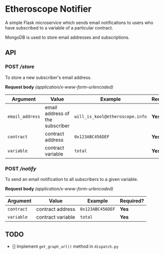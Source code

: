 # Etheroscope Notifier

A simple Flask microservice which sends email notifications to users
who have subscribed to a variable of a particular contract.

MongoDB is used to store email addresses and subscriptions.

## API

### POST */store*
To store a new subscriber's email address.

**Request body** *(application/x-www-form-urlencoded)*

| Argument | Value | Example | Required? |
| -------- | ----- | ------- | --------- |
| `email_address` | email address of the subscriber | `will_is_kool@etheroscope.info` | **Yes** |
| `contract` | contract address | `0x123ABC456DEF` | **Yes** |
| `variable` | contract variable | `total` | **Yes** |

### POST */notify*
To send an email notification to all subscribers to a given variable.

**Request body** *(application/x-www-form-urlencoded)*

| Argument | Value | Example | Required? |
| -------- | ----- | ------- | --------- |
| `contract` | contract address | `0x123ABC456DEF` | **Yes** |
| `variable` | contract variable | `total` | **Yes** |

## TODO
- [] Implement `get_graph_url()` method in `dispatch.py`
